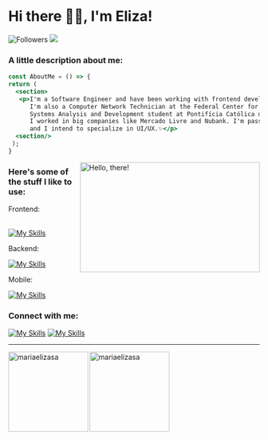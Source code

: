 <h1> Hi there 👩‍💻, I'm Eliza! </h1>
 
![Followers](https://img.shields.io/github/followers/mariaelizasa?style=social) ![](https://komarev.com/ghpvc/?username=mariaelizasa&style=flat-square&color=ff69b4)

<h3> A little description about me: </h3>

```jsx
const AboutMe = () => {
return (
  <section>
   <p>I'm a Software Engineer and have been working with frontend development for 4 years. 🌸
      I'm also a Computer Network Technician at the Federal Center for Technological Education of Minas Gerais and
      Systems Analysis and Development student at Pontifícia Católica de Minas Gerais. 📚
      I worked in big companies like Mercado Livre and Nubank. I'm passionate about design and user interface,
      and I intend to specialize in UI/UX.✨</p>
  <section/>
 );
}
```

<a href="#">
<img src="https://github.com/mariaelizasa/mariaelizasa/assets/49694866/e29c9450-dd31-4227-baf1-d1c45cca12dd" title="hello" width="360" height="220" align="right" alt="Hello, there!">
</a>

<h3> Here's some of the stuff I like to use: </h3>
Frontend:
<br></br>


[![My Skills](https://skillicons.dev/icons?i=js,ts,html,css,react,redux,nextjs,angular,clojure,vite,jest,materialui,bootstrap,styledcomponents,sass&perline=8)](https://www.linkedin.com/in/mariaelizasa/)

Backend:

[![My Skills](https://skillicons.dev/icons?i=clojure,nodejs,express,aws,firebase,kafka&perline=7)](https://skillicons.dev)

Mobile:

[![My Skills](https://skillicons.dev/icons?i=react,flutter&perline=7)](https://skillicons.dev)

<h3> Connect with me: </h3>
<p></p>


[![My Skills](https://skillicons.dev/icons?i=linkedin)](https://www.linkedin.com/in/mariaelizasa/)
[![My Skills](https://skillicons.dev/icons?i=gmail)](mailto:eliza.sads@gmail.com)


<hr> </hr>
<img align="left" height="160px" src="https://github-readme-stats.vercel.app/api?username=mariaelizasa&show_icons=true&theme=material-palenight" alt="mariaelizasa" /><img align="left" height="160px"  src="https://github-readme-stats.vercel.app/api/top-langs?username=mariaelizasa&show_icons=true&theme=material-palenight&locale=en&layout=compact" alt="mariaelizasa" />

